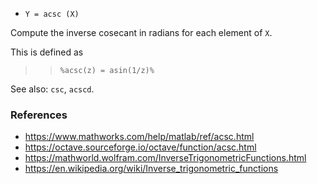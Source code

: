 - `Y = acsc (X)`

Compute the inverse cosecant in radians for each element of `X`.

This is defined as

> > `%acsc(z) = asin(1/z)%`

See also: `csc`, `acscd`.

### References

- https://www.mathworks.com/help/matlab/ref/acsc.html
- https://octave.sourceforge.io/octave/function/acsc.html
- https://mathworld.wolfram.com/InverseTrigonometricFunctions.html
- https://en.wikipedia.org/wiki/Inverse_trigonometric_functions
